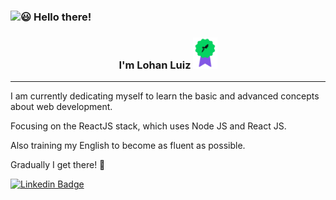 ### <img src="https://media.giphy.com/media/hvRJCLFzcasrR4ia7z/giphy.gif" width="24px">😃 Hello there!

### <p align="center">I'm Lohan Luiz <img alt="GoStack Certificated" title="GoStack Certificated" height="50" src="gostack-badge.png" /></p>

---

I am currently dedicating myself to learn the basic and advanced concepts about web development. 

Focusing on the ReactJS stack, which uses Node JS and React JS.

Also training my English to become as fluent as possible.


Gradually I get there! 🚀

[![Linkedin Badge](https://img.shields.io/badge/LinkedIn-Lohan%20Luiz-%237159c1)](https://www.linkedin.com/in/lohanluiz/)
